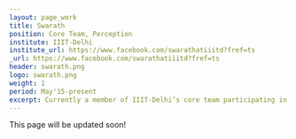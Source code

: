 ```yaml
---
layout: page_work
title: Swarath
position: Core Team, Perception
institute: IIIT-Delhi
institute_url: https://www.facebook.com/swarathatiiitd?fref=ts
_url: https://www.facebook.com/swarathatiiitd?fref=ts
header: swarath.png
logo: swarath.png
weight: 1
period: May'15-present
excerpt: Currently a member of IIIT-Delhi’s core team participating in the "Rise the Spark" Driverless Challenge by Mahindra. We are a mix of faculty and students from IIIT-Delhi, who together have expertise in vision, robotics, embedded systems, sensing, and communications. While we pursue research in our areas of expertise, we make a conscious effort to put our findings to work in the practical world. Our ultimate goal is to launch autonomous shuttles that provide anytime last mile connectivity in Indian cities. I led a team of 2 and designed the Test Bench and Perception Module in ROS/C++. Delivered workshop on ROS, Git and C++ to ~40 interns during the summer of 2015. 
---
```

This page will be updated soon!